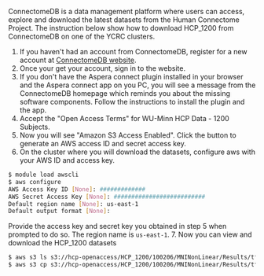 ConnectomeDB is a data management platform where users can access, explore and download the latest datasets from the Human Connectome Project.
The instruction below show how to download HCP_1200 from ConnectomeDB on one of the YCRC clusters. 

1. If you haven't had an account from ConnectomeDB, register for a new account at [ConnectomeDB website](https://db.humanconnectome.org).
2. Once your get your account, sign in to the website.
3. If you don't have the Aspera connect plugin installed in your browser and the Aspera connect app on you PC, 
you will see a message from the ConnectomeDB homepage which reminds you about the missing software components.
Follow the instructions to install the plugin and the app.
4. Accept the "Open Access Terms" for WU-Minn HCP Data - 1200 Subjects.
5. Now you will see "Amazon S3 Access Enabled". Click the button to generate an AWS access ID and secret access key. 
6. On the cluster where you will download the datasets, configure aws with your AWS ID and access key.
```bash
$ module load awscli
$ aws configure
AWS Access Key ID [None]: #############
AWS Secret Access Key [None]: ##########################
Default region name [None]: us-east-1
Default output format [None]: 
```
Provide the access key and secret key you obtained in step 5 when prompted to do so. The region name is `us-east-1`.
7. Now you can view and download the HCP_1200 datasets
```bash
$ aws s3 ls s3://hcp-openaccess/HCP_1200/100206/MNINonLinear/Results/tfMRI_WM_LR/tfMRI_WM_LR_Atlas_MSMAll.dtseries.nii
$ aws s3 cp s3://hcp-openaccess/HCP_1200/100206/MNINonLinear/Results/tfMRI_WM_LR/tfMRI_WM_LR_Atlas_MSMAll.dtseries.nii .
```
